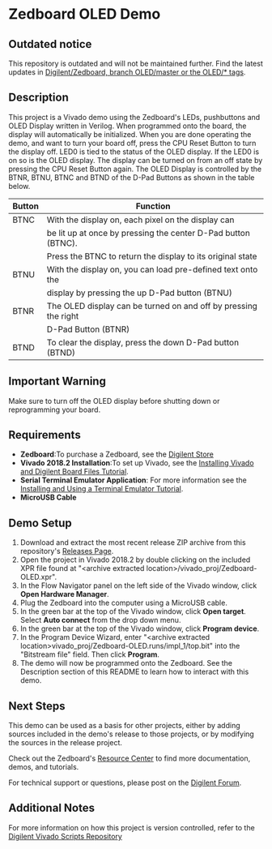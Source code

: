 Zedboard OLED Demo
==============

Outdated notice
--------------

This repository is outdated and will not be maintained further.  Find the latest updates in [Digilent/Zedboard, branch OLED/master or the OLED/\* tags](https://github.com/Digilent/Zedboard/tree/OLED/master).

Description
--------------
This project is a Vivado demo using the Zedboard's LEDs, pushbuttons and OLED Display written in Verilog. When programmed onto the board,  the display will automatically be initialized. When you are done operating the demo, and want to turn your board off, press the CPU Reset Button to turn the display off. LED0 is tied to the status of the OLED display. If the LED0 is on so is the OLED display. The display can be turned on from an off state by pressing the CPU Reset Button again. The OLED Display is controlled by the BTNR, BTNU, BTNC and BTND of the D-Pad Buttons as shown in the table below.

| Button | Function                                                           |
| ------ | -----------------------------------------------------------------  |
| BTNC   | With the display on, each pixel on the display can                 | 
|        | be lit up at once by pressing the center D-Pad button (BTNC).      |
|        | Press the BTNC to return the display to its original state         |
| BTNU   | With the display on, you can load pre-defined text onto the        |
|        | display by pressing the up D-Pad button (BTNU)                     |                          
| BTNR   | The OLED display can be turned on and off by pressing the right    |
|        | D-Pad Button (BTNR)                                                |
| BTND   | To clear the display, press the down D-Pad button (BTND)           |



Important Warning
--------------
Make sure to turn off the OLED display before shutting down or reprogramming your board.

 
Requirements
--------------
* **Zedboard**:To purchase a Zedboard, see the [Digilent Store](https://store.digilentinc.com/zedboard-zynq-7000-arm-fpga-soc-development-board/)
* **Vivado 2018.2 Installation**:To set up Vivado, see the [Installing Vivado and Digilent Board Files Tutorial](https://reference.digilentinc.com/vivado/installing-vivado/start).
* **Serial Terminal Emulator Application**: For more information see the [Installing and Using a Terminal Emulator Tutorial](https://reference.digilentinc.com/learn/programmable-logic/tutorials/tera-term).
* **MicroUSB Cable**
 
Demo Setup
--------------
1. Download and extract the most recent release ZIP archive from this repository's [Releases Page](https://github.com/Digilent/Zedboard-OLED/releases).
2. Open the project in Vivado 2018.2 by double clicking on the included XPR file found at "\<archive extracted location\>/vivado_proj/Zedboard-OLED.xpr".
3. In the Flow Navigator panel on the left side of the Vivado window, click **Open Hardware Manager**.
4. Plug the Zedboard into the computer using a MicroUSB cable.
5. In the green bar at the top of the Vivado window, click **Open target**. Select **Auto connect** from the drop down menu.
6. In the green bar at the top of the Vivado window, click **Program device**.
7. In the Program Device Wizard, enter "\<archive extracted location\>vivado_proj/Zedboard-OLED.runs/impl_1/top.bit" into the "Bitstream file" field. Then click **Program**.
8. The demo will now be programmed onto the Zedboard. See the Description section of this README to learn how to interact with this demo.

Next Steps
--------------
This demo can be used as a basis for other projects, either by adding sources included in the demo's release to those projects, or by modifying the sources in the release project.

Check out the Zedboard's [Resource Center](https://reference.digilentinc.com/reference/programmable-logic/zedboard/start) to find more documentation, demos, and tutorials.

For technical support or questions, please post on the [Digilent Forum](https://forum.digilentinc.com).

Additional Notes
--------------
For more information on how this project is version controlled, refer to the [Digilent Vivado Scripts Repository](https://github.com/digilent/digilent-vivado-scripts)

